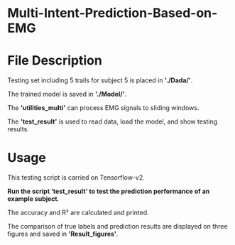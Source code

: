 # Multi-Intent-Prediction-Based-on-EMG

# File Description 
Testing set including 5 trails for subject 5 is placed in **'./Dada/'**. 

The trained model is saved in **'./Model/'**. 

The **'utilities_multi'** can process EMG signals to sliding windows. 

The **'test_result'** is used to read data, load the model, and show testing results. 

# Usage
This testing script is carried on Tensorflow-v2.

**Run the script 'test_result' to test the prediction performance of an example subject**. 

The accuracy and R² are calculated and printed. 

The comparison of true labels and prediction results are displayed on three figures and saved in **'Result_figures'**.


